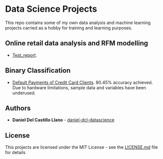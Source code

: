 # Data Science Projects

This repo contains some of my own data analysis and machine learning projects carried as a hobby for training and learning purposes.


## Online retail data analysis and RFM modelling

* [Test_report](/online_retailer_RFM.md).


## Binary Classification

* [Default Payments of Credit Card Clients](/projects/default_payment.r). 80.45% accuracy achieved. Due to hardware limitations, sample data and variables have been underused.


## Authors

* **Daniel Del Castillo Llano** - [daniel-dcl-datascience](https://github.com/daniel-dcl-datascience)


## License

This projects are licensed under the MIT License - see the [LICENSE.md](/LICENSE) file for details

